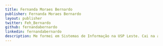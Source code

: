 ```yaml
---
title: Fernanda Moraes Bernardo
publisher: Fernanda Moraes Bernardo
layout: publisher
twitter: Feh_Bernardo
github: fernandabernardo
linkedin: fernandabernardo
description: Me formei em Sistemas de Informação na USP Leste. Cai na área de tecnologia meio que por sorte e acabei me apaixonando. Gosto tanto de back end quanto de front end e também de assuntos relacionados a UX. Adoro palestrar e estudar assuntos novos. Gosto de assuntos relacionados à saúde, sou diabética e tenho um blog relacionado ao assunto. Apesar disso, adoro doces.
---
```

